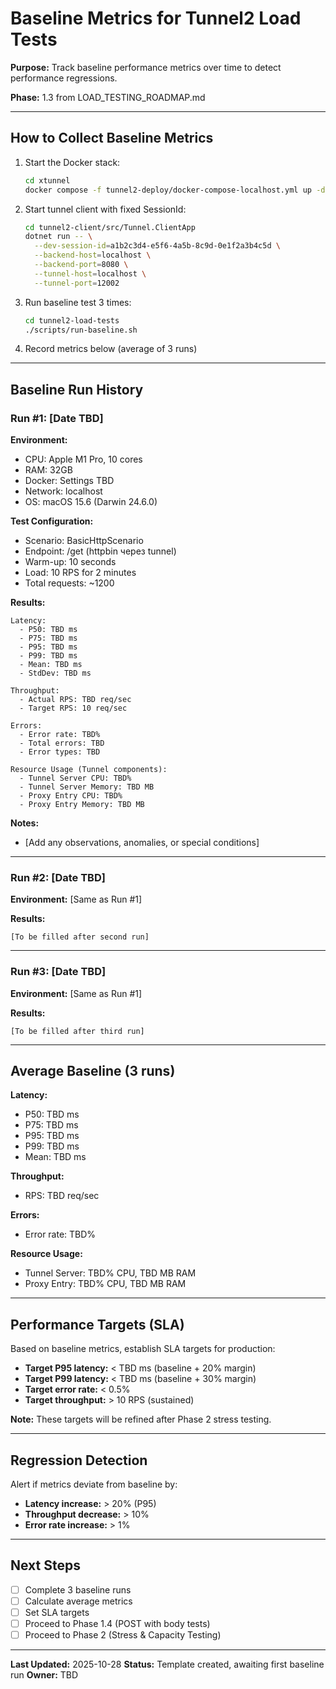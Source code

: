 # Baseline Metrics for Tunnel2 Load Tests

**Purpose:** Track baseline performance metrics over time to detect performance regressions.

**Phase:** 1.3 from LOAD_TESTING_ROADMAP.md

---

## How to Collect Baseline Metrics

1. Start the Docker stack:
   ```bash
   cd xtunnel
   docker compose -f tunnel2-deploy/docker-compose-localhost.yml up -d
   ```

2. Start tunnel client with fixed SessionId:
   ```bash
   cd tunnel2-client/src/Tunnel.ClientApp
   dotnet run -- \
     --dev-session-id=a1b2c3d4-e5f6-4a5b-8c9d-0e1f2a3b4c5d \
     --backend-host=localhost \
     --backend-port=8080 \
     --tunnel-host=localhost \
     --tunnel-port=12002
   ```

3. Run baseline test 3 times:
   ```bash
   cd tunnel2-load-tests
   ./scripts/run-baseline.sh
   ```

4. Record metrics below (average of 3 runs)

---

## Baseline Run History

### Run #1: [Date TBD]

**Environment:**
- CPU: Apple M1 Pro, 10 cores
- RAM: 32GB
- Docker: Settings TBD
- Network: localhost
- OS: macOS 15.6 (Darwin 24.6.0)

**Test Configuration:**
- Scenario: BasicHttpScenario
- Endpoint: /get (httpbin через tunnel)
- Warm-up: 10 seconds
- Load: 10 RPS for 2 minutes
- Total requests: ~1200

**Results:**
```
Latency:
  - P50: TBD ms
  - P75: TBD ms
  - P95: TBD ms
  - P99: TBD ms
  - Mean: TBD ms
  - StdDev: TBD ms

Throughput:
  - Actual RPS: TBD req/sec
  - Target RPS: 10 req/sec

Errors:
  - Error rate: TBD%
  - Total errors: TBD
  - Error types: TBD

Resource Usage (Tunnel components):
  - Tunnel Server CPU: TBD%
  - Tunnel Server Memory: TBD MB
  - Proxy Entry CPU: TBD%
  - Proxy Entry Memory: TBD MB
```

**Notes:**
- [Add any observations, anomalies, or special conditions]

---

### Run #2: [Date TBD]

**Environment:** [Same as Run #1]

**Results:**
```
[To be filled after second run]
```

---

### Run #3: [Date TBD]

**Environment:** [Same as Run #1]

**Results:**
```
[To be filled after third run]
```

---

## Average Baseline (3 runs)

**Latency:**
- P50: TBD ms
- P75: TBD ms
- P95: TBD ms
- P99: TBD ms
- Mean: TBD ms

**Throughput:**
- RPS: TBD req/sec

**Errors:**
- Error rate: TBD%

**Resource Usage:**
- Tunnel Server: TBD% CPU, TBD MB RAM
- Proxy Entry: TBD% CPU, TBD MB RAM

---

## Performance Targets (SLA)

Based on baseline metrics, establish SLA targets for production:

- **Target P95 latency:** < TBD ms (baseline + 20% margin)
- **Target P99 latency:** < TBD ms (baseline + 30% margin)
- **Target error rate:** < 0.5%
- **Target throughput:** > 10 RPS (sustained)

**Note:** These targets will be refined after Phase 2 stress testing.

---

## Regression Detection

Alert if metrics deviate from baseline by:
- **Latency increase:** > 20% (P95)
- **Throughput decrease:** > 10%
- **Error rate increase:** > 1%

---

## Next Steps

- [ ] Complete 3 baseline runs
- [ ] Calculate average metrics
- [ ] Set SLA targets
- [ ] Proceed to Phase 1.4 (POST with body tests)
- [ ] Proceed to Phase 2 (Stress & Capacity Testing)

---

**Last Updated:** 2025-10-28
**Status:** Template created, awaiting first baseline run
**Owner:** TBD
